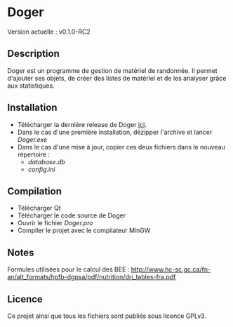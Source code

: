 # Doger

Version actuelle : v0.1.0-RC2

## Description

Doger est un programme de gestion de matériel de randonnée.
Il permet d'ajouter ses objets, de créer des listes de matériel et de les analyser grâce aux statistiques.

## Installation

 - Télécharger la dernière release de Doger [ici](https://github.com/amof/Doger/releases).
 - Dans le cas d'une première installation, dézipper l'archive et lancer *Doger.exe*
 - Dans le cas d'une mise à jour, copier ces deux fichiers dans le nouveau répertoire :
	 - *database.db*
	 - *config.ini*

## Compilation

 - Télécharger Qt
 - Télécharger le code source de Doger
 - Ouvrir le fichier *Doger.pro*
 - Compiler le projet avec le compilateur MinGW

## Notes

Formules utilisées pour le calcul des BEE : http://www.hc-sc.gc.ca/fn-an/alt_formats/hpfb-dgpsa/pdf/nutrition/dri_tables-fra.pdf

## Licence

Ce projet ainsi que tous les fichiers sont publiés sous licence GPLv3.
